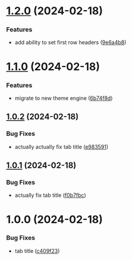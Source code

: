 # [1.2.0](https://github.com/northcutted/excel2markdowntable/compare/v1.1.0...v1.2.0) (2024-02-18)


### Features

* add ability to set first row headers ([9e6a4b8](https://github.com/northcutted/excel2markdowntable/commit/9e6a4b8cd24fee0212c3888c926f05192298cb9c))

# [1.1.0](https://github.com/northcutted/excel2markdowntable/compare/v1.0.2...v1.1.0) (2024-02-18)


### Features

* migrate to new theme engine ([6b74f8d](https://github.com/northcutted/excel2markdowntable/commit/6b74f8d54f3590034ab11862e7a5f4f806513123))

## [1.0.2](https://github.com/northcutted/excel2markdowntable/compare/v1.0.1...v1.0.2) (2024-02-18)


### Bug Fixes

* actually actually fix tab title ([e983591](https://github.com/northcutted/excel2markdowntable/commit/e9835914e072ac65f9ae93d75c1373205f5b068e))

## [1.0.1](https://github.com/northcutted/excel2markdowntable/compare/v1.0.0...v1.0.1) (2024-02-18)


### Bug Fixes

* actually fix tab title ([f0b7fbc](https://github.com/northcutted/excel2markdowntable/commit/f0b7fbc020a09a903e2efa3f6a3430c59551fd69))

# 1.0.0 (2024-02-18)


### Bug Fixes

* tab title ([c409f23](https://github.com/northcutted/excel2markdowntable/commit/c409f2322ffa0809595745cf0eefffa16b03089e))
